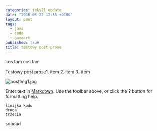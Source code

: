 ```yaml
---
categories: jekyll update
date: "2016-03-22 12:55 +0100"
layout: post
tags: 
  - java
  - code
  - gameart
published: true
title: testowy post prose
---
```



cos tam cos tam

Testowy post prose1. item
2. item
3. item

![postImg1.jpg]({{site.baseurl}}/media/postImg1.jpg)

Enter text in [Markdown](http://daringfireball.net/projects/markdown/). Use the toolbar above, or click the **?** button for formatting help.

	linijka kodu
    druga
    trzecia

sdadad

